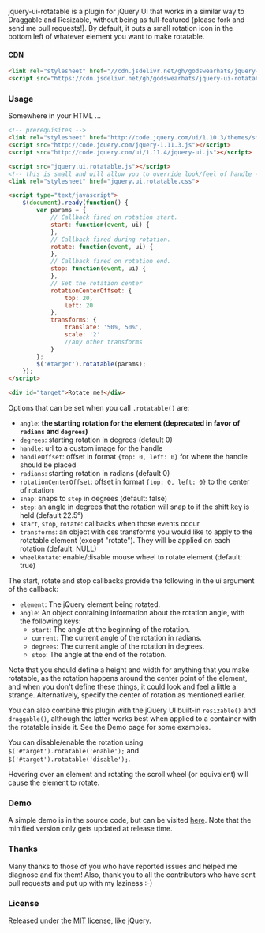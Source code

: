 jquery-ui-rotatable is a plugin for jQuery UI that works in a similar way to Draggable and Resizable, without being as full-featured (please fork and send me pull requests!). By default, it puts a small rotation icon in the bottom left of whatever element you want to make rotatable.

#### CDN
```html
<link rel="stylesheet" href="//cdn.jsdelivr.net/gh/godswearhats/jquery-ui-rotatable@1.1/jquery.ui.rotatable.css">
<script src="https://cdn.jsdelivr.net/gh/godswearhats/jquery-ui-rotatable@1.1/jquery.ui.rotatable.min.js"></script>
```

### Usage

Somewhere in your HTML ...

```html
<!-- prerequisites -->
<link rel="stylesheet" href="http://code.jquery.com/ui/1.10.3/themes/smoothness/jquery-ui.css">
<script src="http://code.jquery.com/jquery-1.11.3.js"></script>
<script src="http://code.jquery.com/ui/1.11.4/jquery-ui.js"></script>

<script src="jquery.ui.rotatable.js"></script>
<!-- this is small and will allow you to override look/feel of handle -->
<link rel="stylesheet" href="jquery.ui.rotatable.css">

<script type="text/javascript">
    $(document).ready(function() {
        var params = {
            // Callback fired on rotation start.
            start: function(event, ui) {
            },
            // Callback fired during rotation.
            rotate: function(event, ui) {
            },
            // Callback fired on rotation end.
            stop: function(event, ui) {
            },
            // Set the rotation center
            rotationCenterOffset: {
                top: 20,
                left: 20
            },
            transforms: {
                translate: '50%, 50%',
                scale: '2'
                //any other transforms
            }
        };
        $('#target').rotatable(params);
    });
</script>

<div id="target">Rotate me!</div>
```



Options that can be set when you call `.rotatable()` are:

* `angle`: __the starting rotation for the element (deprecated in favor of `radians` and `degrees`)__
* `degrees`: starting rotation in degrees (default 0)
* `handle`: url to a custom image for the handle
* `handleOffset`: offset in format `{top: 0, left: 0}` for where the handle should be placed
* `radians`: starting rotation in radians (default 0)
* `rotationCenterOffset`: offset in format `{top: 0, left: 0}` to the center of rotation
* `snap`: snaps to `step` in degrees (default: false)
* `step`: an angle in degrees that the rotation will snap to if the shift key is held (default 22.5&deg;)
* `start`, `stop`, `rotate`: callbacks when those events occur
* `transforms`: an object with css transforms you would like to apply to the rotatable element (except "rotate"). They will be applied on each rotation (default: NULL)
* `wheelRotate`: enable/disable mouse wheel to rotate element (default: true)

The start, rotate and stop callbacks provide the following in the ui argument of the callback:

* `element`: The jQuery element being rotated.
* `angle`: An object containing information about the rotation angle, with the following keys:
  * `start`: The angle at the beginning of the rotation.
  * `current`: The current angle of the rotation in radians.
  * `degrees`: The current angle of the rotation in degrees.
  * `stop`: The angle at the end of the rotation.

Note that you should define a height and width for anything that you make rotatable, as the rotation happens around the center point of the element, and when you don't define these things, it could look and feel a little a strange. Alternatively, specify the center of rotation as mentioned earlier.

You can also combine this plugin with the jQuery UI built-in `resizable()` and `draggable()`, although the latter works best when applied to a container with the rotatable inside it. See the Demo page for some examples.

You can disable/enable the rotation using `$('#target').rotatable('enable');` and `$('#target').rotatable('disable');`.

Hovering over an element and rotating the scroll wheel (or equivalent) will cause the element to rotate.

### Demo

A simple demo is in the source code, but can be visited [here](http://godswearhats.com/jquery-ui-rotatable/demo.html). Note that the minified version only gets updated at release time.

### Thanks

Many thanks to those of you who have reported issues and helped me diagnose and fix them! Also, thank you to all the contributors who have sent pull requests and put up with my laziness :-)

### License

Released under the [MIT license](http://jquery.org/license), like jQuery.
